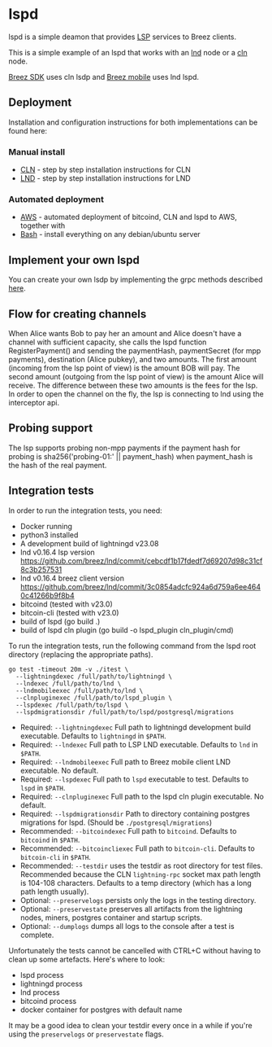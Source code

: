# lspd
lspd is a simple deamon that provides [LSP](https://medium.com/breez-technology/introducing-lightning-service-providers-fe9fb1665d5f) services to Breez clients. 

This is a simple example of an lspd that works with an [lnd](https://github.com/lightningnetwork/lnd) node or a [cln](https://github.com/ElementsProject/lightning) node.

[Breez SDK](https://github.com/breez/breez-sdk) uses cln lsdp and [Breez mobile](https://github.com/breez/breezmobile) uses lnd lspd.

## Deployment
Installation and configuration instructions for both implementations can be found here:
### Manual install 
- [CLN](./docs/CLN.md) - step by step installation instructions for CLN
- [LND](./docs/LND.md) - step by step installation instructions for LND
### Automated deployment
- [AWS](./docs/aws.md) - automated deployment of bitcoind, CLN and lspd to AWS, together with 
- [Bash](./docs/bash.md) - install everything on any debian/ubuntu server

## Implement your own lspd
You can create your own lsdp by implementing the grpc methods described [here](https://github.com/breez/lspd/blob/master/rpc/lspd.md).

## Flow for creating channels
When Alice wants Bob to pay her an amount and Alice doesn't have a channel with sufficient capacity, she calls the lspd function RegisterPayment() and sending the paymentHash, paymentSecret (for mpp payments), destination (Alice pubkey), and two amounts.
The first amount (incoming from the lsp point of view) is the amount BOB will pay. The second amount (outgoing from the lsp point of view) is the amount Alice will receive. The difference between these two amounts is the fees for the lsp.
In order to open the channel on the fly, the lsp is connecting to lnd using the interceptor api.

## Probing support
The lsp supports probing non-mpp payments if the payment hash for probing is sha256('probing-01:' || payment_hash) when payment_hash is the hash of the real payment.

## Integration tests
In order to run the integration tests, you need:
- Docker running
- python3 installed
- A development build of lightningd v23.08
- lnd v0.16.4 lsp version https://github.com/breez/lnd/commit/cebcdf1b17fdedf7d69207d98c31cf8c3b257531
- lnd v0.16.4 breez client version https://github.com/breez/lnd/commit/3c0854adcfc924a6d759a6ee4640c41266b9f8b4
- bitcoind (tested with v23.0)
- bitcoin-cli (tested with v23.0)
- build of lspd (go build .)
- build of lspd cln plugin (go build -o lspd_plugin cln_plugin/cmd)

To run the integration tests, run the following command from the lspd root directory (replacing the appropriate paths). 

```
go test -timeout 20m -v ./itest \
  --lightningdexec /full/path/to/lightningd \
  --lndexec /full/path/to/lnd \
  --lndmobileexec /full/path/to/lnd \
  --clnpluginexec /full/path/to/lspd_plugin \
  --lspdexec /full/path/to/lspd \
  --lspdmigrationsdir /full/path/to/lspd/postgresql/migrations
```

- Required: `--lightningdexec` Full path to lightningd development build executable. Defaults to `lightningd` in `$PATH`.
- Required: `--lndexec` Full path to LSP LND executable. Defaults to `lnd` in `$PATH`. 
- Required: `--lndmobileexec` Full path to Breez mobile client LND executable. No default.
- Required: `--lspdexec` Full path to `lspd` executable to test. Defaults to `lspd` in `$PATH`.
- Required: `--clnpluginexec` Full path to the lspd cln plugin executable. No default.
- Required: `--lspdmigrationsdir` Path to directory containing postgres migrations for lspd. (Should be `./postgresql/migrations`)
- Recommended: `--bitcoindexec` Full path to `bitcoind`. Defaults to `bitcoind` in `$PATH`.
- Recommended: `--bitcoincliexec` Full path to `bitcoin-cli`. Defaults to `bitcoin-cli` in `$PATH`.
- Recommended: `--testdir` uses the testdir as root directory for test files. Recommended because the CLN `lightning-rpc` socket max path length is 104-108 characters. Defaults to a temp directory (which has a long path length usually).
- Optional: `--preservelogs` persists only the logs in the testing directory.
- Optional: `--preservestate` preserves all artifacts from the lightning nodes, miners, postgres container and startup scripts.
- Optional: `--dumplogs` dumps all logs to the console after a test is complete.

Unfortunately the tests cannot be cancelled with CTRL+C without having to clean 
up some artefacts. Here's where to look:
- lspd process
- lightningd process
- lnd process
- bitcoind process
- docker container for postgres with default name

It may be a good idea to clean your testdir every once in a while if you're using the `preservelogs` or `preservestate` flags.
